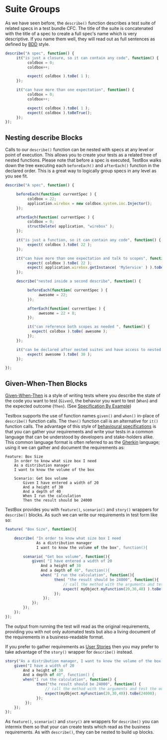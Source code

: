 # Suite Groups

As we have seen before, the `describe()` function describes a test suite of related specs in a test bundle CFC. The title of the suite is concatenated with the title of a spec to create a full spec's name which is very descriptive. If you name them well, they will read out as full sentences as defined by [BDD](http://en.wikipedia.org/wiki/Behavior-driven_development) style.

```javascript
describe("A spec", function() {
     it("is just a closure, so it can contain any code", function() {
          coldbox = 0;
          coldbox++;

          expect( coldbox ).toBe( 1 );
     });

     it("can have more than one expectation", function() {
          coldbox = 0;
          coldbox++;

          expect( coldbox ).toBe( 1 );
          expect( coldbox ).toBeTrue();
     });
});
```

## Nesting describe Blocks

Calls to our `describe()` function can be nested with specs at any level or point of execution. This allows you to create your tests as a related tree of nested functions. Please note that before a spec is executed, TestBox walks down the tree executing each `beforeEach()` and `afterEach()` function in the declared order. This is a great way to logically group specs in any level as you see fit.

```javascript
describe("A spec", function() {

     beforeEach(function( currentSpec ) {
          coldbox = 22;
          application.wirebox = new coldbox.system.ioc.Injector();
     });

     afterEach(function( currentSpec ) {
          coldbox = 0;
          structDelete( application, "wirebox" );
     });

     it("is just a function, so it can contain any code", function() {
          expect( coldbox ).toBe( 22 );
     });

     it("can have more than one expectation and talk to scopes", function() {
          expect( coldbox ).toBe( 22 );
          expect( application.wirebox.getInstance( 'MyService' ) ).toBeComponent();
     });

     describe("nested inside a second describe", function() {

          beforeEach(function( currentSpec ) {
               awesome = 22;
          });

          afterEach(function( currentSpec ) {
               awesome = 22 + 8;
          });

          it("can reference both scopes as needed ", function() {
            expect( coldbox ).toBe( awesome );
          });
     });

     it("can be declared after nested suites and have access to nested variables", function() {
          expect( awesome ).toBe( 30 );
     });

});
```

## Given-When-Then Blocks

[Given-When-Then](http://martinfowler.com/bliki/GivenWhenThen.html) is a style of writing tests where you describe the state of the code you want to test \(`Given`\), the behavior you want to test \(`When`\) and the expected outcome \(`Then`\). \(See [Specification By Example](http://martinfowler.com/bliki/SpecificationByExample.html)\)

Testbox supports the use of function names `given()` and `when()` in-place of `describe()` function calls. The `then()` function call is an alternative for `it()` function calls. The advantage of this style of [behavioural specifications](https://en.wikipedia.org/wiki/Behavior-driven_development#Behavioural_specifications) is that you can gather your requirements and write your tests in a common language that can be understood by developers and stake-holders alike. This common language format is often referred to as the [Gherkin](https://github.com/cucumber/cucumber/wiki/Gherkin) language; using it we can gather and document the requirements as:

```text
Feature: Box Size
    In order to know what size box I need
    As a distribution manager
    I want to know the volume of the box

    Scenario: Get box volume
        Given I have entered a width of 20
        And a height of 30
        And a depth of 40
        When I run the calculation
        Then the result should be 24000
```

TestBox provides you with `feature()`, `scenario()` and `story()` wrappers for `describe()` blocks. As such we can write our requirements in test form like so:

```javascript
feature( "Box Size", function(){

    describe( "In order to know what size box I need
              As a distribution manager
              I want to know the volume of the box", function(){

        scenario( "Get box volume", function(){
            given( "I have entered a width of 20
                And a height of 30
                And a depth of 40", function(){
                when( "I run the calculation", function(){
                      then( "the result should be 24000", function(){
                          // call the method with the arguments and test the outcome
                          expect( myObject.myFunction(20,30,40) ).toBe( 24000 );
                      });
                 });
            });
        });
    });
});
```

The output from running the test will read as the original requirements, providing you with not only automated tests but also a living document of the requirements in a business-readable format.

If you prefer to gather requirements as [User Stories](https://en.wikipedia.org/wiki/User_story) then you may prefer to take advantage of the `story()` wrapper for `describe()` instead.

```javascript
story("As a distribution manager, I want to know the volume of the box I need", function() {
    given("I have a width of 20
        And a height of 30
        And a depth of 40", function() {
        when("I run the calculation", function() {
              then("the result should be 24000", function() {
                  // call the method with the arguments and test the outcome
                  expect(myObject.myFunction(20,30,40)).toBe(24000);
              });
         });
    });
});
```

As `feature()`, `scenario()` and `story()` are wrappers for `describe()` you can intermix them so that your can create tests which read as the business requirements. As with `describe()`, they can be nested to build up blocks.

